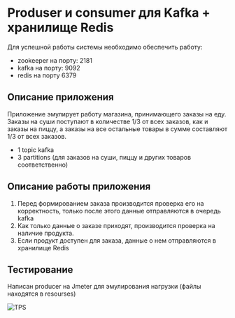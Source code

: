 # Produser и consumer для Kafka + хранилище Redis

Для успешной работы системы необходимо обеспечить работу:
- zookeeper на порту: 2181
- kafka на порту: 9092
- redis на порту 6379

## Описание приложения

Приложение эмулирует работу магазина, принимающего заказы на еду. Заказы на суши поступают в количестве 1/3 от всех заказов, как и заказы на пиццу, а заказы на все остальные товары в сумме составляют 1/3 от всех заказов.
- 1 topic kafka
- 3 partitions (для заказов на суши, пиццу и других товаров соответственно)

## Описание работы приложения

1. Перед формированием заказа производится проверка его на корректность, только после этого данные отправляются в очередь kafka
2. Как только данные о заказе приходят, производится проверка на наличие продукта.
3. Если продукт доступен для заказа, данные о нем отправляются в хранилище Redis

## Тестирование

Написан producer на Jmeter для эмулирования нагрузки (файлы находятся в resourses)

![TPS](https://github.com/egorDementev/kafka-project/assets/57751210/190403ec-ea0d-4d78-a92e-b0678e25269b)
